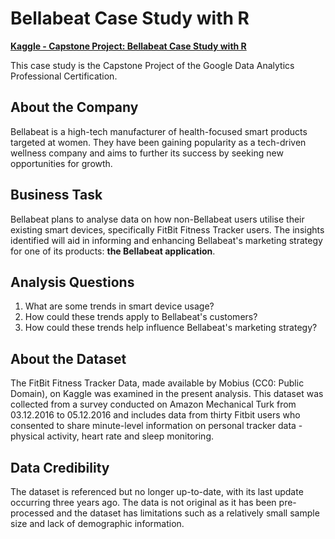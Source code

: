 # Bellabeat Case Study with R

[**Kaggle - Capstone Project: Bellabeat Case Study with R**](https://www.kaggle.com/code/tracycst/capstone-project-bellabeat-case-study-with-r)

This case study is the Capstone Project of the Google Data Analytics Professional Certification.

## About the Company

Bellabeat is a high-tech manufacturer of health-focused smart products targeted at women. They have been gaining popularity as a tech-driven wellness company and aims to further its success by seeking new opportunities for growth.

## Business Task

Bellabeat plans to analyse data on how non-Bellabeat users utilise their existing smart devices, specifically FitBit Fitness Tracker users. The insights identified will aid in informing and enhancing Bellabeat's marketing strategy for one of its products: **the Bellabeat application**.

## Analysis Questions

1.  What are some trends in smart device usage?
2.  How could these trends apply to Bellabeat's customers?
3.  How could these trends help influence Bellabeat's marketing strategy?

## About the Dataset

The FitBit Fitness Tracker Data, made available by Mobius (CC0: Public Domain), on Kaggle was examined in the present analysis. This dataset was collected from a survey conducted on Amazon Mechanical Turk from 03.12.2016 to 05.12.2016 and includes data from thirty Fitbit users who consented to share minute-level information on personal tracker data - physical activity, heart rate and sleep monitoring.

## Data Credibility

The dataset is referenced but no longer up-to-date, with its last update occurring three years ago. The data is not original as it has been pre-processed and the dataset has limitations such as a relatively small sample size and lack of demographic information.
